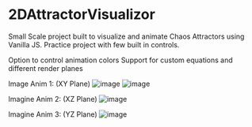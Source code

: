 # 2DAttractorVisualizor
Small Scale project built to visualize and animate Chaos Attractors using Vanilla JS. Practice project with few built in controls.

Option to control animation colors
Support for custom equations and different render planes

Image Anim 1: (XY Plane)
![image](https://github.com/user-attachments/assets/5e645629-795d-4008-906b-4de00a819138)
![image](https://github.com/user-attachments/assets/56e9670d-ea3b-4720-a14b-bf1345f45261)


Imagine Anim 2: (XZ Plane)
![image](https://github.com/user-attachments/assets/26ad81fa-e2c5-4f98-a725-e528ea4efe99)

Imagine Anim 3: (YZ Plane)
![image](https://github.com/user-attachments/assets/de499b6b-3024-417e-b37a-edcf71deee96)
